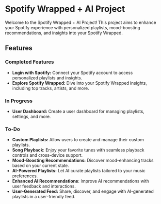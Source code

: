 # Spotify Wrapped + AI Project

Welcome to the Spotify Wrapped + AI Project! This project aims to enhance your Spotify experience with personalized playlists, mood-boosting recommendations, and insights into your Spotify Wrapped.

## Features

### Completed Features

- **Login with Spotify:** Connect your Spotify account to access personalized playlists and insights.
- **Explore Spotify Wrapped:** Dive into your Spotify Wrapped insights, including top tracks, artists, and more.

### In Progress

- **User Dashboard:** Create a user dashboard for managing playlists, settings, and more.

### To-Do

- **Custom Playlists:** Allow users to create and manage their custom playlists.
- **Song Playback:** Enjoy your favorite tunes with seamless playback controls and cross-device support.
- **Mood-Boosting Recommendations:** Discover mood-enhancing tracks based on your current state.
- **AI-Powered Playlists:** Let AI curate playlists tailored to your music preferences.
- **Enhanced AI Recommendations:** Improve AI recommendations with user feedback and interactions.
- **User-Generated Feed:** Share, discover, and engage with AI-generated playlists in a user-friendly feed.
